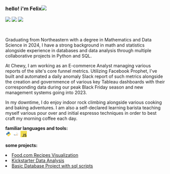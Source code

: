 ### hello! i'm Felix<img src="https://media.giphy.com/media/hvRJCLFzcasrR4ia7z/giphy.gif" width="25px">
<p>
<a href="https://www.linkedin.com/in/felix-yang-459557161/"><img src="https://img.shields.io/badge/linkedin-%230077B5.svg?&style=for-the-badge&logo=linkedin&logoColor=white" height=24></a> <a href="https://www.instagram.com/flixeats/"><img src="https://img.shields.io/badge/instagram-%23E44x05F.svg?&style=for-the-badge&logo=instagram&logoColor=white" height=24></a>

<img src="https://media.giphy.com/media/ES4Vcv8zWfIt2/giphy.gif" width="72px">
</p>

<br />

Graduating from Northeastern with a degree in Mathematics and Data Science in 2024, I have a strong background in math and statistics alongside experience in databases and data analysis through multiple collaborative projects in Python and SQL. 

At Chewy, I am working as an E-commerce Analyst managing various reports of the site's core funnel metrics. Utilizing Facebook Prophet, I've built and automated a daily anomaly Slack report of such metrics alongside the creation and governmence of various key Tableau dashboards with their corresponding data during our peak Black Friday season and new management systems going into 2023.

In my downtime, I do enjoy indoor rock climbing alongside various cooking and baking adventures. I am also a self-declared learning barista teaching myself various pour over and initial espresso techniques in order to best craft my morning coffee each day.

  
**familiar languages and tools:** <br />
<code><img height="20" src="https://raw.githubusercontent.com/github/explore/80688e429a7d4ef2fca1e82350fe8e3517d3494d/topics/python/python.png"></code>
<code><img height="20" src="https://raw.githubusercontent.com/github/explore/80688e429a7d4ef2fca1e82350fe8e3517d3494d/topics/mysql/mysql.png"></code>
<code><img height="20" src="https://raw.githubusercontent.com/github/explore/80688e429a7d4ef2fca1e82350fe8e3517d3494d/topics/javascript/javascript.png"></code>

**some projects:**
<li> <a href="https://github.com/DS4200-S22/final-project-recipe-viz">Food.com Recipes Visualization</a></li>
<li> <a href="https://github.com/fzyang1227/ds2500final">Kickstarter Data Analysis</a></li>
<li> <a href="https://github.com/weschung/cs3200project">Basic Database Project with sql scripts</a></li>
